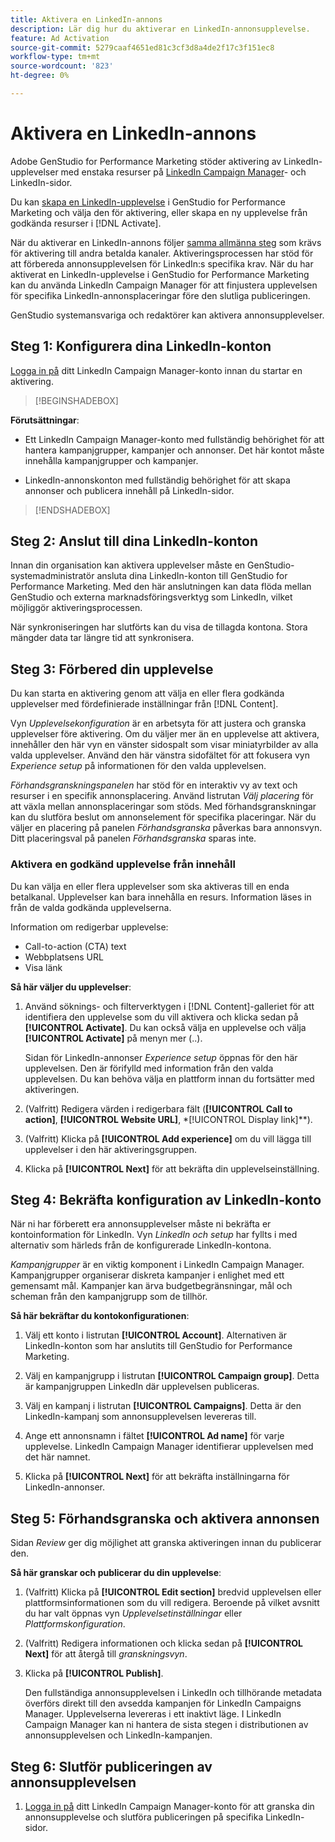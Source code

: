 ```yaml
---
title: Aktivera en LinkedIn-annons
description: Lär dig hur du aktiverar en LinkedIn-annonsupplevelse.
feature: Ad Activation
source-git-commit: 5279caaf4651ed81c3cf3d8a4de2f17c3f151ec8
workflow-type: tm+mt
source-wordcount: '823'
ht-degree: 0%

---
```


# Aktivera en LinkedIn-annons

Adobe GenStudio for Performance Marketing stöder aktivering av LinkedIn-upplevelser med enstaka resurser på [LinkedIn Campaign Manager](https://business.linkedin.com/marketing-solutions)- och LinkedIn-sidor.

Du kan [skapa en LinkedIn-upplevelse](/help/user-guide/create/create-linkedin.md) i GenStudio for Performance Marketing och välja den för aktivering, eller skapa en ny upplevelse från godkända resurser i [!DNL Activate].

När du aktiverar en LinkedIn-annons följer [samma allmänna steg](create-activation.md) som krävs för aktivering till andra betalda kanaler. Aktiveringsprocessen har stöd för att förbereda annonsupplevelsen för LinkedIn:s specifika krav. När du har aktiverat en LinkedIn-upplevelse i GenStudio for Performance Marketing kan du använda LinkedIn Campaign Manager för att finjustera upplevelsen för specifika LinkedIn-annonsplaceringar före den slutliga publiceringen.

GenStudio systemansvariga och redaktörer kan aktivera annonsupplevelser.

## Steg 1: Konfigurera dina LinkedIn-konton

[Logga in på](https://www.linkedin.com/campaignmanager/login) ditt LinkedIn Campaign Manager-konto innan du startar en aktivering.

>[!BEGINSHADEBOX]

**Förutsättningar**:

* Ett LinkedIn Campaign Manager-konto med fullständig behörighet för att hantera kampanjgrupper, kampanjer och annonser. Det här kontot måste innehålla kampanjgrupper och kampanjer.

* LinkedIn-annonskonton med fullständig behörighet för att skapa annonser och publicera innehåll på LinkedIn-sidor.

>[!ENDSHADEBOX]

## Steg 2: Anslut till dina LinkedIn-konton

Innan din organisation kan aktivera upplevelser måste en GenStudio-systemadministratör ansluta dina LinkedIn-konton till GenStudio for Performance Marketing. Med den här anslutningen kan data flöda mellan GenStudio och externa marknadsföringsverktyg som LinkedIn, vilket möjliggör aktiveringsprocessen.

När synkroniseringen har slutförts kan du visa de tillagda kontona. Stora mängder data tar längre tid att synkronisera.

## Steg 3: Förbered din upplevelse

Du kan starta en aktivering genom att välja en eller flera godkända upplevelser med fördefinierade inställningar från [!DNL Content].

Vyn _Upplevelsekonfiguration_ är en arbetsyta för att justera och granska upplevelser före aktivering. Om du väljer mer än en upplevelse att aktivera, innehåller den här vyn en vänster sidospalt som visar miniatyrbilder av alla valda upplevelser. Använd den här vänstra sidofältet för att fokusera vyn _Experience setup_ på informationen för den valda upplevelsen.

_Förhandsgranskningspanelen_ har stöd för en interaktiv vy av text och resurser i en specifik annonsplacering. Använd listrutan _Välj placering_ för att växla mellan annonsplaceringar som stöds. Med förhandsgranskningar kan du slutföra beslut om annonselement för specifika placeringar. När du väljer en placering på panelen _Förhandsgranska_ påverkas bara annonsvyn. Ditt placeringsval på panelen _Förhandsgranska_ sparas inte.

### Aktivera en godkänd upplevelse från innehåll

Du kan välja en eller flera upplevelser som ska aktiveras till en enda betalkanal. Upplevelser kan bara innehålla en resurs. Information läses in från de valda godkända upplevelserna.

Information om redigerbar upplevelse:

* Call-to-action (CTA) text
* Webbplatsens URL
* Visa länk

**Så här väljer du upplevelser**:

1. Använd söknings- och filterverktygen i [!DNL Content]-galleriet för att identifiera den upplevelse som du vill aktivera och klicka sedan på **[!UICONTROL Activate]**. Du kan också välja en upplevelse och välja **[!UICONTROL Activate]** på menyn mer (..).

   Sidan för LinkedIn-annonser _Experience setup_ öppnas för den här upplevelsen. Den är förifylld med information från den valda upplevelsen. Du kan behöva välja en plattform innan du fortsätter med aktiveringen.

1. (Valfritt) Redigera värden i redigerbara fält (**[!UICONTROL Call to action]**, **[!UICONTROL Website URL]**, *[!UICONTROL Display link]**).

1. (Valfritt) Klicka på **[!UICONTROL Add experience]** om du vill lägga till upplevelser i den här aktiveringsgruppen.

1. Klicka på **[!UICONTROL Next]** för att bekräfta din upplevelseinställning.

## Steg 4: Bekräfta konfiguration av LinkedIn-konto

När ni har förberett era annonsupplevelser måste ni bekräfta er kontoinformation för LinkedIn. Vyn _LinkedIn och setup_ har fyllts i med alternativ som härleds från de konfigurerade LinkedIn-kontona.

_Kampanjgrupper_ är en viktig komponent i LinkedIn Campaign Manager. Kampanjgrupper organiserar diskreta kampanjer i enlighet med ett gemensamt mål. Kampanjer kan ärva budgetbegränsningar, mål och scheman från den kampanjgrupp som de tillhör.

**Så här bekräftar du kontokonfigurationen**:

1. Välj ett konto i listrutan **[!UICONTROL Account]**. Alternativen är LinkedIn-konton som har anslutits till GenStudio for Performance Marketing.

1. Välj en kampanjgrupp i listrutan **[!UICONTROL Campaign group]**. Detta är kampanjgruppen LinkedIn där upplevelsen publiceras.

1. Välj en kampanj i listrutan **[!UICONTROL Campaigns]**. Detta är den LinkedIn-kampanj som annonsupplevelsen levereras till.

1. Ange ett annonsnamn i fältet **[!UICONTROL Ad name]** för varje upplevelse. LinkedIn Campaign Manager identifierar upplevelsen med det här namnet.

1. Klicka på **[!UICONTROL Next]** för att bekräfta inställningarna för LinkedIn-annonser.

## Steg 5: Förhandsgranska och aktivera annonsen

Sidan _Review_ ger dig möjlighet att granska aktiveringen innan du publicerar den.

**Så här granskar och publicerar du din upplevelse**:

1. (Valfritt) Klicka på **[!UICONTROL Edit section]** bredvid upplevelsen eller plattformsinformationen som du vill redigera.
Beroende på vilket avsnitt du har valt öppnas vyn _Upplevelsetinställningar_ eller _Plattformskonfiguration_.

1. (Valfritt) Redigera informationen och klicka sedan på **[!UICONTROL Next]** för att återgå till _granskningsvyn_.

1. Klicka på **[!UICONTROL Publish]**.

   Den fullständiga annonsupplevelsen i LinkedIn och tillhörande metadata överförs direkt till den avsedda kampanjen för LinkedIn Campaigns Manager. Upplevelserna levereras i ett inaktivt läge. I LinkedIn Campaign Manager kan ni hantera de sista stegen i distributionen av annonsupplevelsen och LinkedIn-kampanjen.

## Steg 6: Slutför publiceringen av annonsupplevelsen

1. [Logga in på](https://www.linkedin.com/campaignmanager/login) ditt LinkedIn Campaign Manager-konto för att granska din annonsupplevelse och slutföra publiceringen på specifika LinkedIn-sidor.
